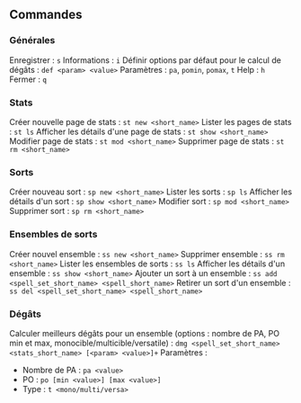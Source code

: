 ## Commandes

### Générales

Enregistrer : `s`
Informations : `i`
Définir options par défaut pour le calcul de dégâts : `def <param> <value>`
Paramètres : `pa`, `pomin`, `pomax`, `t`
Help : `h`
Fermer : `q`

### Stats

Créer nouvelle page de stats : `st new <short_name>`
Lister les pages de stats : `st ls`
Afficher les détails d'une page de stats : `st show <short_name>`
Modifier page de stats : `st mod <short_name>`
Supprimer page de stats : `st rm <short_name>`

### Sorts

Créer nouveau sort : `sp new <short_name>`
Lister les sorts : `sp ls`
Afficher les détails d'un sort : `sp show <short_name>`
Modifier sort : `sp mod <short_name>`
Supprimer sort : `sp rm <short_name>`

### Ensembles de sorts

Créer nouvel ensemble : `ss new <short_name>`
Supprimer ensemble : `ss rm <short_name>`
Lister les ensembles de sorts : `ss ls`
Afficher les détails d'un ensemble : `ss show <short_name>`
Ajouter un sort à un ensemble : `ss add <spell_set_short_name> <spell_short_name>`
Retirer un sort d'un ensemble : `ss del <spell_set_short_name> <spell_short_name>`

### Dégâts

Calculer meilleurs dégâts pour un ensemble (options : nombre de PA, PO min et max, monocible/multicible/versatile) : `dmg <spell_set_short_name> <stats_short_name> [<param> <value>]+`
Paramètres :
 - Nombre de PA : `pa <value>`
 - PO : `po [min <value>] [max <value>]`
 - Type : `t <mono/multi/versa>`